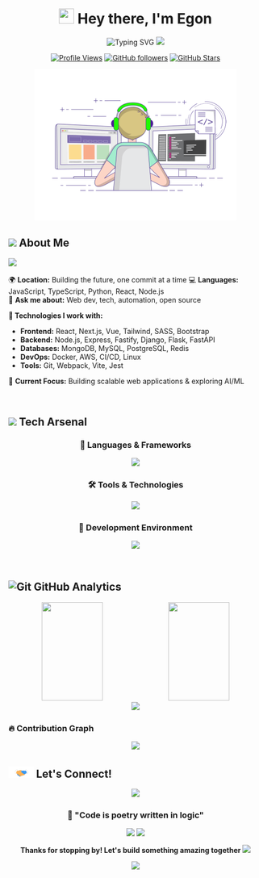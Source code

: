 <!-- GitHub Profile README -->
<div align="center">

# <img src="https://raw.githubusercontent.com/MartinHeinz/MartinHeinz/master/wave.gif" width="30px" height="30px"> Hey there, I'm **Egon**

<img src="https://readme-typing-svg.herokuapp.com?font=Fira+Code&weight=500&size=28&pause=1000&color=00D9FF&center=true&vCenter=true&random=false&width=600&lines=Full-Stack+Developer+%F0%9F%92%BB;Building+Digital+Experiences+%F0%9F%9A%80;Open+Source+Enthusiast+%F0%9F%8C%9F;Code+%7C+Create+%7C+Innovate+%E2%9A%A1" alt="Typing SVG" />

<img src="https://user-images.githubusercontent.com/73097560/115834477-dbab4500-a447-11eb-908a-139a6edaec5c.gif">

[![Profile Views](https://komarev.com/ghpvc/?username=cryst-hq&label=Profile%20views&color=0e75b6&style=flat)](https://github.com/cryst-hq)
[![GitHub followers](https://img.shields.io/github/followers/cryst-hq?label=Followers&style=social)](https://github.com/cryst-hq?tab=followers)
[![GitHub Stars](https://img.shields.io/github/stars/cryst-hq?label=Stars&style=social)](https://github.com/cryst-hq)

</div>

<div align="center">
  <img alt="Coding" width="400" src="https://raw.githubusercontent.com/devSouvik/devSouvik/master/gif3.gif">
</div>

## <img src="https://media2.giphy.com/media/QssGEmpkyEOhBCb7e1/giphy.gif?cid=ecf05e47a0n3gi1bfqntqmob8g9aid1oyj2wr3ds3mg700bl&rid=giphy.gif" width="25"><b> About Me</b>

<img src="https://user-images.githubusercontent.com/73097560/115834477-dbab4500-a447-11eb-908a-139a6edaec5c.gif">

🌍 **Location:** Building the future, one commit at a time
💻 **Languages:** JavaScript, TypeScript, Python, React, Node.js  
🤔 **Ask me about:** Web dev, tech, automation, open source  

**🔧 Technologies I work with:**
- **Frontend:** React, Next.js, Vue, Tailwind, SASS, Bootstrap
- **Backend:** Node.js, Express, Fastify, Django, Flask, FastAPI  
- **Databases:** MongoDB, MySQL, PostgreSQL, Redis
- **DevOps:** Docker, AWS, CI/CD, Linux
- **Tools:** Git, Webpack, Vite, Jest

🎯 **Current Focus:** Building scalable web applications & exploring AI/ML

<br>

## <img src="https://media.giphy.com/media/iY8CRBdQXODJSCERIr/giphy.gif" width="35"><b> Tech Arsenal </b>

<div align="center">

### 🚀 Languages & Frameworks
<p>
    <img src="https://skillicons.dev/icons?i=js,ts,python,react,nodejs,nextjs,vue,django,flask,express" />
</p>

### 🛠️ Tools & Technologies  
<p>
    <img src="https://skillicons.dev/icons?i=git,docker,aws,linux,mongodb,mysql,postgres,redis,tailwind,sass" />
</p>

### 🔧 Development Environment
<p>
    <img src="https://skillicons.dev/icons?i=vscode,github,figma,postman,jest,webpack,vite,npm" />
</p>

</div>

<br>



## <img src="https://media.giphy.com/media/W5eoZHPpUx9sapR0eu/giphy.gif" width="30px" alt="Git"> GitHub Analytics

<div align="center">

<img width="49%" height="195px" src="https://github-readme-stats.vercel.app/api?username=cryst-hq&show_icons=true&count_private=true&hide_border=true&title_color=00D9FF&icon_color=00D9FF&text_color=c9d1d9&bg_color=0d1117" />
<img width="49%" height="195px" src="https://github-readme-stats.vercel.app/api/top-langs/?username=cryst-hq&layout=compact&hide_border=true&title_color=00D9FF&text_color=c9d1d9&bg_color=0d1117" />

</div>

<div align="center">

<img width="70%" src="https://github-readme-streak-stats.herokuapp.com?user=cryst-hq&theme=tokyonight&hide_border=true&stroke=0000&background=0D1117&ring=00D9FF&fire=00D9FF&currStreakLabel=00D9FF" />

</div>

### 🔥 Contribution Graph
<div align="center">

<img src="https://github-readme-activity-graph.vercel.app/graph?username=cryst-hq&custom_title=Egon's%20GitHub%20Activity%20Graph&bg_color=0D1117&color=00D9FF&line=00D9FF&point=FFFFFF&area_color=FFFFFF&title_color=FFFFFF&area=true" />

</div>

## <img src="https://github.com/0xAbdulKhalid/0xAbdulKhalid/raw/main/assets/mdImages/handshake.gif" width="50"> Let's Connect!

<div align="center">

<a href="https://github.com/cryst-hq">
    <img src="https://img.shields.io/badge/GitHub-100000?style=for-the-badge&logo=github&logoColor=white" />
</a>

</div>

<div align="center">

### 💫 "Code is poetry written in logic"

<img src="https://quotes-github-readme.vercel.app/api?type=horizontal&theme=tokyonight" />

<img src="https://user-images.githubusercontent.com/73097560/115834477-dbab4500-a447-11eb-908a-139a6edaec5c.gif">

**Thanks for stopping by! Let's build something amazing together** <img src="https://media.giphy.com/media/LnQjpWaON8nhr21vNW/giphy.gif" width="40">

<img width="100%" src="https://capsule-render.vercel.app/api?type=waving&color=00D9FF&height=120&section=footer&animation=twinkling" />

</div>
